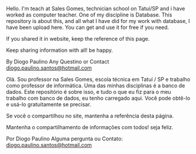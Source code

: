 
Hello. I'm teach at Sales Gomes, technician school on Tatuí/SP and i have worked as computer teacher. One of my discipline is Database. This repository is about this, and all what I have did for my work with database, I have been upload here. You can get and use it for free if you need.

If you shared it in website, keep the reference of this page.

Keep sharing information with all! be happy. 

By Diogo Paulino
Any Questino or Contact diogo.paulino.santos@hotmail.com



Olá. Sou professor na Sales Gomes, escola técnica em Tatuí / SP e trabalho como professor de informática. Uma das minhas disciplinas é a banco de dados. Este repositório é sobre isso, e tudo o que eu fiz para o meu trabalho com banco de dados, eu tenho carregado aqui. Você pode obtê-lo e usá-lo gratuitamente se precisar.

Se você o compartilhou no site, mantenha a referência desta página.

Mantenha o compartilhamento de informações com todos! seja feliz.

Por Diogo Paulino
Alguma pergunta ou Contato:  diogo.paulino.santos@hotmail.com
